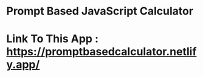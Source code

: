 # Prompt Based JavaScript Calculator
# Link To This App : https://promptbasedcalculator.netlify.app/
